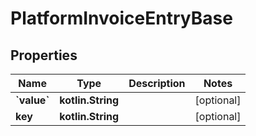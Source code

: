 
# PlatformInvoiceEntryBase

## Properties
Name | Type | Description | Notes
------------ | ------------- | ------------- | -------------
**&#x60;value&#x60;** | **kotlin.String** |  |  [optional]
**key** | **kotlin.String** |  |  [optional]



